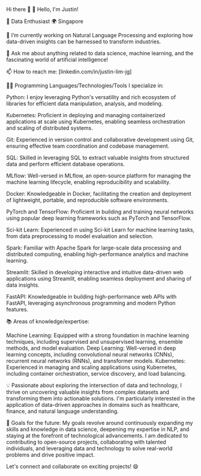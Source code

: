 Hi there 👋
👋 Hello, I'm Justin!

🌟 Data Enthusiast
🌍 Singapore

🔭 I’m currently working on Natural Language Processing and exploring how data-driven insights can be harnessed to transform industries.

💬 Ask me about anything related to data science, machine learning, and the fascinating world of artificial intelligence!

📫 How to reach me: [linkedin.com/in/justin-lim-jg]

👨‍💻 Programming Languages/Technologies/Tools I specialize in:

Python: I enjoy leveraging Python's versatility and rich ecosystem of libraries for efficient data manipulation, analysis, and modeling.

Kubernetes: Proficient in deploying and managing containerized applications at scale using Kubernetes, enabling seamless orchestration and scaling of distributed systems.

Git: Experienced in version control and collaborative development using Git, ensuring effective team coordination and codebase management.

SQL: Skilled in leveraging SQL to extract valuable insights from structured data and perform efficient database operations.

MLflow: Well-versed in MLflow, an open-source platform for managing the machine learning lifecycle, enabling reproducibility and scalability.

Docker: Knowledgeable in Docker, facilitating the creation and deployment of lightweight, portable, and reproducible software environments.

PyTorch and TensorFlow: Proficient in building and training neural networks using popular deep learning frameworks such as PyTorch and TensorFlow.

Sci-kit Learn: Experienced in using Sci-kit Learn for machine learning tasks, from data preprocessing to model evaluation and selection.

Spark: Familiar with Apache Spark for large-scale data processing and distributed computing, enabling high-performance analytics and machine learning.

Streamlit: Skilled in developing interactive and intuitive data-driven web applications using Streamlit, enabling seamless deployment and sharing of data insights.

FastAPI: Knowledgeable in building high-performance web APIs with FastAPI, leveraging asynchronous programming and modern Python features.

📚 Areas of knowledge/expertise:

Machine Learning: Equipped with a strong foundation in machine learning techniques, including supervised and unsupervised learning, ensemble methods, and model evaluation.
Deep Learning: Well-versed in deep learning concepts, including convolutional neural networks (CNNs), recurrent neural networks (RNNs), and transformer models.
Kubernetes: Experienced in managing and scaling applications using Kubernetes, including container orchestration, service discovery, and load balancing.

💡 Passionate about exploring the intersection of data and technology, I thrive on uncovering valuable insights from complex datasets and transforming them into actionable solutions. I'm particularly interested in the application of data-driven approaches in domains such as healthcare, finance, and natural language understanding.

🎯 Goals for the future: My goals revolve around continuously expanding my skills and knowledge in data science, deepening my expertise in NLP, and staying at the forefront of technological advancements. I am dedicated to contributing to open-source projects, collaborating with talented individuals, and leveraging data and technology to solve real-world problems and drive positive impact.

Let's connect and collaborate on exciting projects! 😄



<!--
**Justinljg/Justinljg** is a ✨ _special_ ✨ repository because its `README.md` (this file) appears on your GitHub profile.

Here are some ideas to get you started:

- 🔭 I’m currently working on ...
- 🌱 I’m currently learning ...
- 👯 I’m looking to collaborate on ...
- 🤔 I’m looking for help with ...
- 💬 Ask me about ...
- 📫 How to reach me: ...
- 😄 Pronouns: ...
- ⚡ Fun fact: ...
-->
